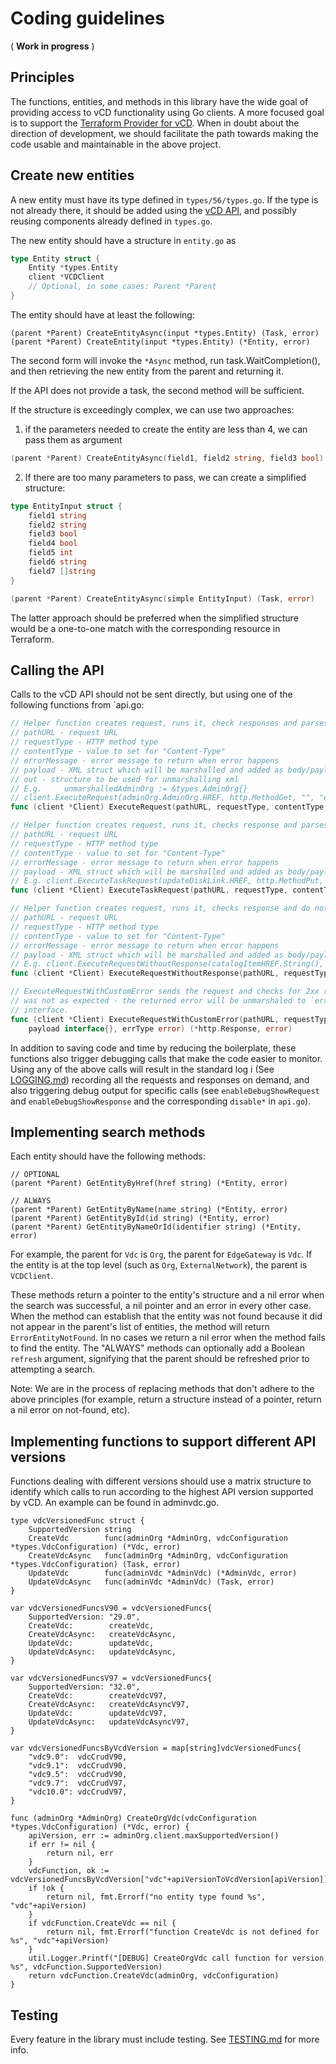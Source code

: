 # Coding guidelines


( **Work in progress** )


## Principles

The functions, entities, and methods in this library have the wide goal of providing access to vCD functionality
using Go clients.
A more focused goal is to support the [Terraform Provider for vCD](https://github.com/terraform-providers/terraform-provider-vcd).
When in doubt about the direction of development, we should facilitate the path towards making the code usable and maintainable
in the above project.


## Create new entities

A new entity must have its type defined in `types/56/types.go`. If the type is not already there, it should be 
added using the [vCD API](https://code.vmware.com/apis/72/vcloud-director), and possibly reusing components already defined
in `types.go`.

The new entity should have a structure in `entity.go` as

```go
type Entity struct {
	Entity *types.Entity
	client *VCDClient
	// Optional, in some cases: Parent *Parent
}
```

The entity should have at least the following:

```
(parent *Parent) CreateEntityAsync(input *types.Entity) (Task, error)
(parent *Parent) CreateEntity(input *types.Entity) (*Entity, error)
```

The second form will invoke the `*Async` method, run task.WaitCompletion(), and then retrieving the new entity
from the parent and returning it.

If the API does not provide a task, the second method will be sufficient.

If the structure is exceedingly complex, we can use two approaches:

1. if the parameters needed to create the entity are less than 4, we can pass them as argument

```go
(parent *Parent) CreateEntityAsync(field1, field2 string, field3 bool) (Task, error)
```

2. If there are too many parameters to pass, we can create a simplified structure:

```go
type EntityInput struct {
	field1 string
	field2 string
	field3 bool
	field4 bool
	field5 int
	field6 string
	field7 []string
}

(parent *Parent) CreateEntityAsync(simple EntityInput) (Task, error)
```

The latter approach should be preferred when the simplified structure would be a one-to-one match with the corresponding
resource in Terraform.

## Calling the API

Calls to the vCD API should not be sent directly, but using one of the following functions from `api.go:

```go
// Helper function creates request, runs it, check responses and parses out interface from response.
// pathURL - request URL
// requestType - HTTP method type
// contentType - value to set for "Content-Type"
// errorMessage - error message to return when error happens
// payload - XML struct which will be marshalled and added as body/payload
// out - structure to be used for unmarshalling xml
// E.g. 	unmarshalledAdminOrg := &types.AdminOrg{}
// client.ExecuteRequest(adminOrg.AdminOrg.HREF, http.MethodGet, "", "error refreshing organization: %s", nil, unmarshalledAdminOrg)
func (client *Client) ExecuteRequest(pathURL, requestType, contentType, errorMessage string, payload, out interface{}) (*http.Response, error)
```

```go
// Helper function creates request, runs it, checks response and parses task from response.
// pathURL - request URL
// requestType - HTTP method type
// contentType - value to set for "Content-Type"
// errorMessage - error message to return when error happens
// payload - XML struct which will be marshalled and added as body/payload
// E.g. client.ExecuteTaskRequest(updateDiskLink.HREF, http.MethodPut, updateDiskLink.Type, "error updating disk: %s", xmlPayload)
func (client *Client) ExecuteTaskRequest(pathURL, requestType, contentType, errorMessage string, payload interface{}) (Task, error) 
```

```go
// Helper function creates request, runs it, checks response and do not expect any values from it.
// pathURL - request URL
// requestType - HTTP method type
// contentType - value to set for "Content-Type"
// errorMessage - error message to return when error happens
// payload - XML struct which will be marshalled and added as body/payload
// E.g. client.ExecuteRequestWithoutResponse(catalogItemHREF.String(), http.MethodDelete, "", "error deleting Catalog item: %s", nil)
func (client *Client) ExecuteRequestWithoutResponse(pathURL, requestType, contentType, errorMessage string, payload interface{}) error 
```

```go
// ExecuteRequestWithCustomError sends the request and checks for 2xx response. If the returned status code
// was not as expected - the returned error will be unmarshaled to `errType` which implements Go's standard `error`
// interface.
func (client *Client) ExecuteRequestWithCustomError(pathURL, requestType, contentType, errorMessage string,
	payload interface{}, errType error) (*http.Response, error) 
```

In addition to saving code and time by reducing the boilerplate, these functions also trigger debugging calls that make the code 
easier to monitor.
Using any of the above calls will result in the standard log i
(See [LOGGING.md](https://github.com/vmware/go-vcloud-director/blob/master/util/LOGGING.md)) recording all the requests and responses
on demand, and also triggering debug output for specific calls (see `enableDebugShowRequest` and `enableDebugShowResponse`
and the corresponding `disable*` in `api.go`).


## Implementing search methods

Each entity should have the following methods:

```
// OPTIONAL
(parent *Parent) GetEntityByHref(href string) (*Entity, error)

// ALWAYS
(parent *Parent) GetEntityByName(name string) (*Entity, error)
(parent *Parent) GetEntityById(id string) (*Entity, error)
(parent *Parent) GetEntityByNameOrId(identifier string) (*Entity, error)
```

For example, the parent for `Vdc` is `Org`, the parent for `EdgeGateway` is `Vdc`.
If the entity is at the top level (such as `Org`, `ExternalNetwork`), the parent is `VCDClient`.

These methods return a pointer to the entity's structure and a nil error when the search was successful,
a nil pointer and an error in every other case.
When the method can establish that the entity was not found because it did not appear in the
parent's list of entities, the method will return `ErrorEntityNotFound`.
In no cases we return a nil error when the method fails to find the entity.
The "ALWAYS" methods can optionally add a Boolean `refresh` argument, signifying that the parent should be refreshed
prior to attempting a search.

Note: We are in the process of replacing methods that don't adhere to the above principles (for example, return a
structure instead of a pointer, return a nil error on not-found, etc).

## Implementing functions to support different API versions

Functions dealing with different versions should use a matrix structure to identify which calls to run according to the 
highest API version supported by vCD. An example can be found in adminvdc.go.

```
type vdcVersionedFunc struct {
	SupportedVersion string
	CreateVdc        func(adminOrg *AdminOrg, vdcConfiguration *types.VdcConfiguration) (*Vdc, error)
	CreateVdcAsync   func(adminOrg *AdminOrg, vdcConfiguration *types.VdcConfiguration) (Task, error)
	UpdateVdc        func(adminVdc *AdminVdc) (*AdminVdc, error)
	UpdateVdcAsync   func(adminVdc *AdminVdc) (Task, error)
}

var vdcVersionedFuncsV90 = vdcVersionedFuncs{
	SupportedVersion: "29.0",
	CreateVdc:        createVdc,
	CreateVdcAsync:   createVdcAsync,
	UpdateVdc:        updateVdc,
	UpdateVdcAsync:   updateVdcAsync,
}

var vdcVersionedFuncsV97 = vdcVersionedFuncs{
	SupportedVersion: "32.0",
	CreateVdc:        createVdcV97,
	CreateVdcAsync:   createVdcAsyncV97,
	UpdateVdc:        updateVdcV97,
	UpdateVdcAsync:   updateVdcAsyncV97,
}

var vdcVersionedFuncsByVcdVersion = map[string]vdcVersionedFuncs{
	"vdc9.0":  vdcCrudV90,
	"vdc9.1":  vdcCrudV90,
	"vdc9.5":  vdcCrudV90,
	"vdc9.7":  vdcCrudV97,
	"vdc10.0": vdcCrudV97,
}

func (adminOrg *AdminOrg) CreateOrgVdc(vdcConfiguration *types.VdcConfiguration) (*Vdc, error) {
	apiVersion, err := adminOrg.client.maxSupportedVersion()
	if err != nil {
		return nil, err
	}
	vdcFunction, ok := vdcVersionedFuncsByVcdVersion["vdc"+apiVersionToVcdVersion[apiVersion]]
	if !ok {
		return nil, fmt.Errorf("no entity type found %s", "vdc"+apiVersion)
	}
	if vdcFunction.CreateVdc == nil {
		return nil, fmt.Errorf("function CreateVdc is not defined for %s", "vdc"+apiVersion)
	}
    util.Logger.Printf("[DEBUG] CreateOrgVdc call function for version %s", vdcFunction.SupportedVersion)
	return vdcFunction.CreateVdc(adminOrg, vdcConfiguration)
}
```

 

## Testing

Every feature in the library must include testing. See [TESTING.md](https://github.com/vmware/go-vcloud-director/blob/master/TESTING.md) for more info.
